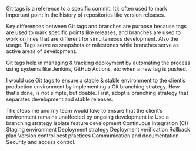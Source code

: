 Git tags is a reference to a specific commit. It’s often used to mark important point in the history of repositories like version releases.
 
Key differences between Git tags and branches are purpose because tags are used to mark specific points like releases, and branches are used to work on lines that are different for simultaneous development. Also the usage. Tags serve as snapshots or milestones while branches serve as active areas of development.
 
Git tags help in managing & tracking deployment by automating the process using systems like Jenkins, GitHub Actions, etc when a new tag is pushed.
 
I would use Git tags to ensure a stable & stable environment to the client’s production environment by implementing a Git branching strategy. How that’s done, is not simple, but doable. First, adopt a branching strategy that separates development and stable releases.
 
The steps me and my team would take to ensure that the client’s environment remains unaffected by ongoing development is:
Use a branching strategy
Isolate feature development
Continuous integration (CI)
Staging environment
Deployment strategy
Deployment verification 
Rollback plan
Version control best practices
Communication and documentation
Security and access control.
